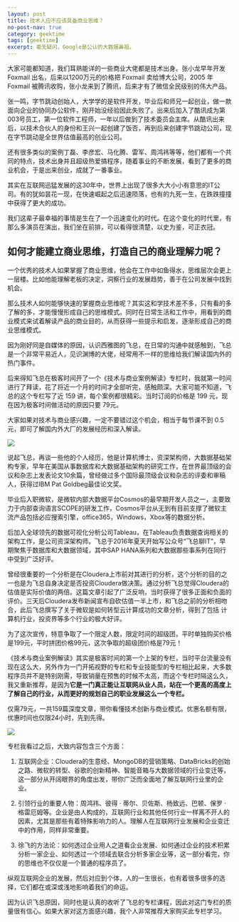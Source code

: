 ```yaml
---
layout: post
title: 技术人应不应该具备商业思维？
no-post-nav: true
category: geektime
tags: [geektime]
excerpt: 毫无疑问，Google是公认的大数据鼻祖。
---
```


​大家可能都知道，我们耳熟能详的一些商业大佬都是技术出身。张小龙早年开发 Foxmail 出名，后来以1200万元的价格把 Foxmail 卖给博大公司，2005 年 Foxmail 被腾讯收购，张小龙来到了腾讯，后来才有了微信全民级别的伟大产品。



张一鸣，字节跳动创始人，大学学的是软件开发，毕业后和师兄一起创业，做一款面向企业的协同办公软件，刚开始没经验因此失败了。出来后加入了酷讯成为第003号员工，第一位软件工程师，一年以后做到了技术委员会主席。从酷讯出来后，以技术合伙人的身份和王兴一起创建了饭否，再到后来创建字节跳动公司，现在字节跳动是全世界估值最高的创业公司。

还有很多类似的案例丁磊、李彦宏、马化腾、雷军、周鸿祎等等，他们都有一个共同的特点，技术出身并且超级热爱搞程序，随着事业的不断发展，看到了更多的商业机会，于是出来创业，成就了一番事业。


其实在互联网迅猛发展的这30年中，世界上出现了很多大大小小有意思的IT公司。有的犹如昙花一现，在快速崛起之后迅速陨落，也有的九死一生，在跌跌撞撞中获得了更大的成功。


我们这辈子最幸福的事情是生在了一个迅速变化的时代。在这个变化的时代里，有那么多演员在演出，我们坐在前排，可以看得很清楚，以史为鉴，可正衣冠。


## 如何才能建立商业思维，打造自己的商业理解力呢？



一个优秀的技术人如果掌握了商业思维，他会在工作中如鱼得水，思维层次会更上一层楼。比如他能理解老板的决定，洞察行业的发展趋势，善于在公司发展中找到机会。



那么技术人如何能够快速的掌握商业思维呢？其实这和学技术差不多，只有看的多了解的多，才能慢慢形成自己的思维模式。同时在日常生活和工作中，用看到的商业模式来试着解读产品的商业目的，从而获得一些提示和启发，逐渐形成自己的商业思维模式。



因为刚好同是自媒体的原因，认识西雅图的飞总，在日常的沟通中就感触到，飞总是一个非常平易近人，见识渊博的大佬，经常用不一样的思维给我们解读国内外的热门事件。


后来得知飞总在极客时间开了一个《技术与商业案例解读》专栏时，我就第一时间进行了拜读，花了将近一个月的时间才全部听完，感触颇深。大家可能不知道，飞总的这个专栏写了近 159 讲，每个案例都很精彩。当时订阅的价格是 199 元，现在因为极客时间做活动的原因只要 79元。


大家如果对技术与商业感兴趣，一定不要错过这个机会，相当于每节课不到 0.5 元，即可了解国内外大厂的发展经历和深入解读。


![](https://www.itmind.net/assets/images/2019/geektime/business01.jpg)


说起飞总，再谈一些他的个人经历，他是计算机博士，资深架构师，大数据基础架构专家，早年在美国从事数据库和大数据基础架构的研究工作，在世界最顶级的会议和杂志上发表论文10余篇，曾经做过多个国际最顶级会议和杂志的评委和审稿人，获得过IBM Pat Goldbeg最佳论文奖。


毕业后入职微软，是微软内部大数据平台Cosmos的最早期开发人员之一，主要致力于内部查询语言SCOPE的研发工作，Cosmos平台从无到有目前支撑了微软主流产品包括必应搜索引擎，office365，Windows，Xbox等的数据分析。


后加入全球领先的数据可视化分析公司Tableau，在Tableau负责数据查询相关的架构工作，是公司资深架构师。飞总于2016年夏天开始写公众号“飞总聊IT”，早期聚焦于数据库和大数据领域，其中SAP HANA系列和大数据那些事系列在同行中受到广泛好评。



曾经很重要的一个分析是在Cloudera上市前对其进行的分析，这个分析的目的之一也是为飞总自身决定是否投资Cloudera做决策。通过分析飞总觉得Cloudera的估值是实际价值的两倍。这篇文章引起了广泛反响，当时获得了很多正面和负面的评价。三天后Cloudera发布新闻宣布自砍估值一半上市，和飞总之前的分析相吻合，此后飞总撰写了关于微软是如何转型云计算成功的文章分析，得到了包括 计算机行业，投资界等多个行业的极大好评。



为了这次宣传，特意争取了一个限定人数，限定时间的超级团，平时单独购买价格是199元，平时拼团价格99元，这次争取的超级团价格是79元！



《技术与商业案例解读》其实是极客时间的第一个上架的专栏，当时平台流量没有现在这么大，另外作为一门开拓视野的专栏和专业技能型的专栏相比起来，大多数程序员并不是特别刚需，导致销量在预售的时候不太高，而这个专栏时隔这么久，我又重新推荐，是因为**它是一门真正能让互联网从业人员，站在一个更高的高度上了解自己的行业，从而更好的规划自己的职业发展这么一个专栏。**



仅需79元，一共159篇深度文章，带你看懂技术创新与商业模式。优惠名额有限，优惠时间也仅限24小时，先到先得。


![](https://www.itmind.net/assets/images/2019/geektime/business02.jpg)


专栏我看过之后，大致内容包含三个方面：


1. 互联网企业：Cloudera的生意经、MongoDB的营销策略、DataBricks的创始之路、微软的转型、谷歌的创新精神、智能音箱与大数据领域的行业变迁等，这一部分从开阔眼界的角度出发，带你广泛而全面地了解互联网行业里的企业。


2.  引领行业的重要人物：周鸿祎、彼得 · 蒂尔、贝佐斯、杨致远、巴顿、保罗 · 格雷厄姆等。企业是由人构成的，互联网行业和其他任何行业一样离不开人的因素，尤其是那些有着特殊影响力的人。理解人在互联网行业发展和企业变迁中的作用，同样非常重要。


3. 徐飞的方法论：如何透过企业用人之道看企业发展、如何通过企业的技术积累分析一家企业、如何透过一个领域去联合分析多家企业等，这一部分看完，你的思维也不仅仅是一个普通的程序员了。


纵观互联网企业的发展，然后对应到个体，人的一生很长，也有着很多很多的选择，它们都在或深或浅地影响着我们的命运。


因为认识飞总原因，同时也是认真的收听了飞总的专栏课程，因此对这门专栏的质量很有信心。如果大家对这方面感兴趣，我个人非常推荐大家购买此专栏学习。
